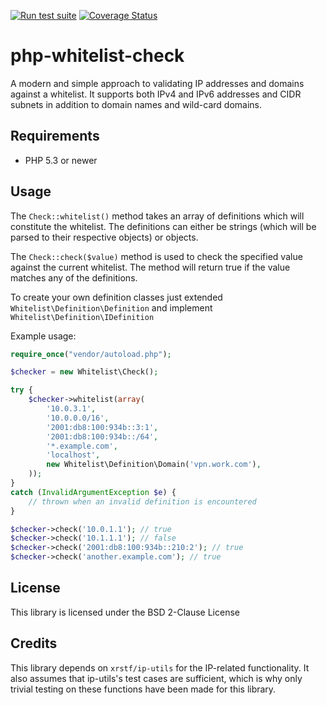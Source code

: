[![Run test suite](https://github.com/Jalle19/php-whitelist-check/actions/workflows/tests.yml/badge.svg)](https://github.com/Jalle19/php-whitelist-check/actions/workflows/tests.yml)
[![Coverage Status](https://coveralls.io/repos/github/Jalle19/php-whitelist-check/badge.svg?branch=master)](https://coveralls.io/github/Jalle19/php-whitelist-check?branch=master)

php-whitelist-check
===================

A modern and simple approach to validating IP addresses and domains against a whitelist. It supports both IPv4 and IPv6 addresses and CIDR subnets in addition to domain names and wild-card domains.

## Requirements

* PHP 5.3 or newer

## Usage

The `Check::whitelist()` method takes an array of definitions which will constitute the whitelist. The definitions can either be strings (which will be parsed to their respective objects) or objects.

The `Check::check($value)` method is used to check the specified value against the current whitelist. The method will return true if the value matches any of the definitions.

To create your own definition classes just extended `Whitelist\Definition\Definition` and implement `Whitelist\Definition\IDefinition`

Example usage:

```php
require_once("vendor/autoload.php");

$checker = new Whitelist\Check();

try {
	$checker->whitelist(array(
		'10.0.3.1',
		'10.0.0.0/16',
		'2001:db8:100:934b::3:1',
		'2001:db8:100:934b::/64',
		'*.example.com',
		'localhost',
		new Whitelist\Definition\Domain('vpn.work.com'),
	));
}
catch (InvalidArgumentException $e) {
	// thrown when an invalid definition is encountered
}

$checker->check('10.0.1.1'); // true
$checker->check('10.1.1.1'); // false
$checker->check('2001:db8:100:934b::210:2'); // true
$checker->check('another.example.com'); // true

```

## License

This library is licensed under the BSD 2-Clause License

## Credits

This library depends on `xrstf/ip-utils` for the IP-related functionality. It also assumes that ip-utils's test cases are sufficient, which is why only trivial testing on these functions have been made for this library.
